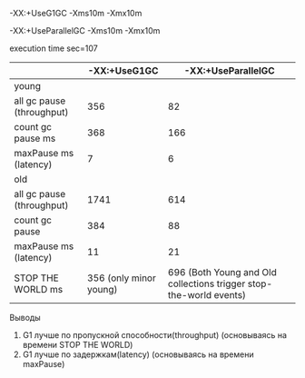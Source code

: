 -XX:+UseG1GC -Xms10m -Xmx10m

-XX:+UseParallelGC -Xms10m -Xmx10m

execution time sec=107

|                               | -XX:+UseG1GC  |  -XX:+UseParallelGC | 
| -------------                 | ------------- |----- |
| young
| all gc pause (throughput)     | 356                             | 82  |
| count gc pause ms             | 368                             | 166 |
| maxPause ms (latency)         | 7                               | 6   |
| old
| all gc pause (throughput)     | 1741                            | 614  |
| count gc pause                | 384                             | 88   |
| maxPause ms (latency)         | 11                              | 21   |
| STOP THE WORLD ms             | 356 (only minor young)          | 696 (Both Young and Old collections trigger stop-the-world events) |


Выводы
1. G1 лучше по пропускной способности(throughput) (основываясь на времени STOP THE WORLD)
2. G1 лучше по задержкам(latency) (основываясь на времени maxPause)
